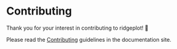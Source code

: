 # Contributing

Thank you for your interest in contributing to ridgeplot! 🚀

Please read the [Contributing](https://ridgeplot.readthedocs.io/en/latest/development/contributing.html)
guidelines in the documentation site.
